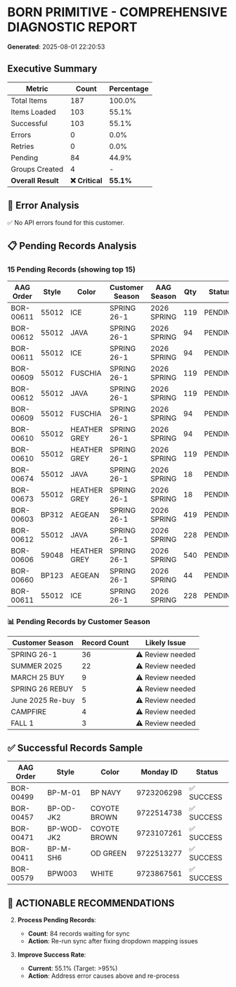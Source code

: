 # BORN PRIMITIVE - COMPREHENSIVE DIAGNOSTIC REPORT
**Generated**: 2025-08-01 22:20:53

## Executive Summary

| Metric | Count | Percentage |
|--------|-------|------------|
| Total Items | 187 | 100.0% |
| Items Loaded | 103 | 55.1% |
| Successful | 103 | 55.1% |
| Errors | 0 | 0.0% |
| Retries | 0 | 0.0% |
| Pending | 84 | 44.9% |
| Groups Created | 4 | - |
| **Overall Result** | **❌ Critical** | **55.1%** |

## 🚨 Error Analysis

✅ No API errors found for this customer.

## 📋 Pending Records Analysis

### 15 Pending Records (showing top 15)

| AAG Order | Style | Color | Customer Season | AAG Season | Qty | Status |
|-----------|-------|--------|----------------|------------|-----|--------|
| BOR-00611 | 55012 | ICE | SPRING 26-1 | 2026 SPRING | 119 | PENDING |
| BOR-00612 | 55012 | JAVA | SPRING 26-1 | 2026 SPRING | 94 | PENDING |
| BOR-00611 | 55012 | ICE | SPRING 26-1 | 2026 SPRING | 94 | PENDING |
| BOR-00609 | 55012 | FUSCHIA | SPRING 26-1 | 2026 SPRING | 119 | PENDING |
| BOR-00612 | 55012 | JAVA | SPRING 26-1 | 2026 SPRING | 119 | PENDING |
| BOR-00609 | 55012 | FUSCHIA | SPRING 26-1 | 2026 SPRING | 94 | PENDING |
| BOR-00610 | 55012 | HEATHER GREY | SPRING 26-1 | 2026 SPRING | 94 | PENDING |
| BOR-00610 | 55012 | HEATHER GREY | SPRING 26-1 | 2026 SPRING | 119 | PENDING |
| BOR-00674 | 55012 | JAVA | SPRING 26-1 | 2026 SPRING | 18 | PENDING |
| BOR-00673 | 55012 | HEATHER GREY | SPRING 26-1 | 2026 SPRING | 18 | PENDING |
| BOR-00603 | BP312 | AEGEAN | SPRING 26-1 | 2026 SPRING | 419 | PENDING |
| BOR-00612 | 55012 | JAVA | SPRING 26-1 | 2026 SPRING | 228 | PENDING |
| BOR-00606 | 59048 | HEATHER GREY | SPRING 26-1 | 2026 SPRING | 540 | PENDING |
| BOR-00660 | BP123 | AEGEAN | SPRING 26-1 | 2026 SPRING | 44 | PENDING |
| BOR-00611 | 55012 | ICE | SPRING 26-1 | 2026 SPRING | 228 | PENDING |

### 📊 Pending Records by Customer Season

| Customer Season | Record Count | Likely Issue |
|----------------|--------------|--------------|
| SPRING 26-1 | 36 | ⚠️ Review needed |
| SUMMER 2025 | 22 | ⚠️ Review needed |
| MARCH 25 BUY | 9 | ⚠️ Review needed |
| SPRING 26 REBUY | 5 | ⚠️ Review needed |
| June 2025 Re-buy | 5 | ⚠️ Review needed |
| CAMPFIRE | 4 | ⚠️ Review needed |
| FALL 1 | 3 | ⚠️ Review needed |

## ✅ Successful Records Sample

| AAG Order | Style | Color | Monday ID | Status |
|-----------|-------|--------|-----------|--------|
| BOR-00499 | BP-M-01 | BP NAVY | 9723206298 | ✅ SUCCESS |
| BOR-00457 | BP-OD-JK2 | COYOTE BROWN | 9722514738 | ✅ SUCCESS |
| BOR-00471 | BP-WOD-JK2 | COYOTE BROWN | 9723107261 | ✅ SUCCESS |
| BOR-00411 | BP-M-SH6 | OD GREEN | 9722513277 | ✅ SUCCESS |
| BOR-00579 | BPW003 | WHITE | 9723867561 | ✅ SUCCESS |

## 🎯 ACTIONABLE RECOMMENDATIONS

2. **Process Pending Records**:
   - **Count**: 84 records waiting for sync
   - **Action**: Re-run sync after fixing dropdown mapping issues

3. **Improve Success Rate**:
   - **Current**: 55.1% (Target: >95%)
   - **Action**: Address error causes above and re-process
